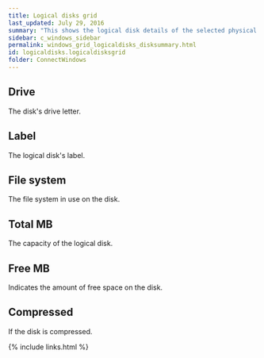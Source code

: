 ```yaml
---
title: Logical disks grid
last_updated: July 29, 2016
summary: "This shows the logical disk details of the selected physical disk systems."
sidebar: c_windows_sidebar
permalink: windows_grid_logicaldisks_disksummary.html
id: logicaldisks.logicaldisksgrid
folder: ConnectWindows
---
```



## Drive

The disk's drive letter.

## Label

The logical disk's label.

## File system

The file system in use on the disk.

## Total MB

The capacity of the logical disk.

## Free MB

Indicates the amount of free space on the disk.

## Compressed

If the disk is compressed.



{% include links.html %}
